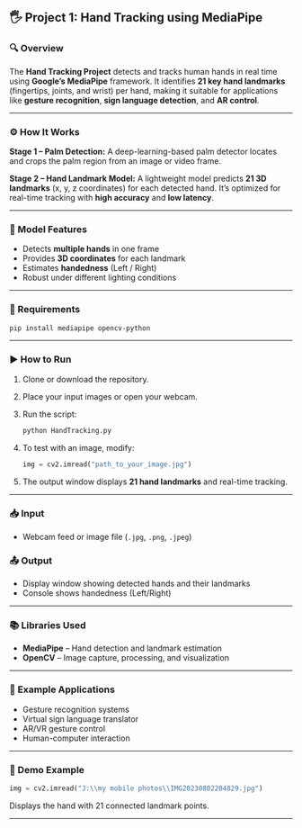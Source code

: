 ## 🖐 Project 1: Hand Tracking using MediaPipe

### 🔍 Overview

The **Hand Tracking Project** detects and tracks human hands in real time using **Google’s MediaPipe** framework.
It identifies **21 key hand landmarks** (fingertips, joints, and wrist) per hand, making it suitable for applications like **gesture recognition**, **sign language detection**, and **AR control**.

---

### ⚙️ How It Works

**Stage 1 – Palm Detection:**
A deep-learning-based palm detector locates and crops the palm region from an image or video frame.

**Stage 2 – Hand Landmark Model:**
A lightweight model predicts **21 3D landmarks** (x, y, z coordinates) for each detected hand.
It’s optimized for real-time tracking with **high accuracy** and **low latency**.

---

### 🧠 Model Features

* Detects **multiple hands** in one frame
* Provides **3D coordinates** for each landmark
* Estimates **handedness** (Left / Right)
* Robust under different lighting conditions

---

### 🧪 Requirements

```bash
pip install mediapipe opencv-python
```

---

### ▶️ How to Run

1. Clone or download the repository.
2. Place your input images or open your webcam.
3. Run the script:

   ```bash
   python HandTracking.py
   ```
4. To test with an image, modify:

   ```python
   img = cv2.imread("path_to_your_image.jpg")
   ```
5. The output window displays **21 hand landmarks** and real-time tracking.

---

### 📥 Input

* Webcam feed or image file (`.jpg`, `.png`, `.jpeg`)

### 📤 Output

* Display window showing detected hands and their landmarks
* Console shows handedness (Left/Right)

---

### 📚 Libraries Used

* **MediaPipe** – Hand detection and landmark estimation
* **OpenCV** – Image capture, processing, and visualization

---

### 🚀 Example Applications

* Gesture recognition systems
* Virtual sign language translator
* AR/VR gesture control
* Human-computer interaction

---

### 📸 Demo Example

```python
img = cv2.imread("J:\\my mobile photos\\IMG20230802204829.jpg")
```

Displays the hand with 21 connected landmark points.

---

